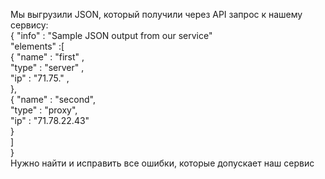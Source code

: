 Мы выгрузили JSON, который получили через API запрос к нашему сервису:  
{ "info" : "Sample JSON output from our service"  
    "elements" :[  
        { "name" : "first" ,  
        "type" : "server" ,  
        "ip" : "71.75." ,  
        },  
        { "name" : "second",  
        "type" : "proxy",  
        "ip" : "71.78.22.43"  
        }  
    ]  
}  
Нужно найти и исправить все ошибки, которые допускает наш сервис
